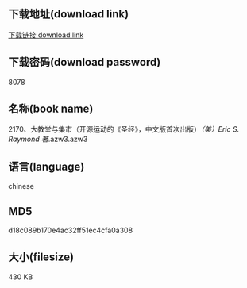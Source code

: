 ## 下载地址(download link)
[下载链接 download link](https://voluble-croquembouche-d321dc.netlify.app/?s=2170%E3%80%81%E5%A4%A7%E6%95%99%E5%A0%82%E4%B8%8E%E9%9B%86%E5%B8%82%EF%BC%88%E5%BC%80%E6%BA%90%E8%BF%90%E5%8A%A8%E7%9A%84%E3%80%8A%E5%9C%A3%E7%BB%8F%E3%80%8B%EF%BC%8C%E4%B8%AD%E6%96%87%E7%89%88%E9%A6%96%E6%AC%A1%E5%87%BA%E7%89%88%EF%BC%89_%EF%BC%88%E7%BE%8E%EF%BC%89Eric+S.+Raymond+%E8%91%97_.azw3)

## 下载密码(download password)
8078

## 名称(book name)
2170、大教堂与集市（开源运动的《圣经》，中文版首次出版）_（美）Eric S. Raymond 著_.azw3.azw3

## 语言(language)
chinese

## MD5
d18c089b170e4ac32ff51ec4cfa0a308

## 大小(filesize)
430 KB
